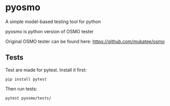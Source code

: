 # pyosmo
A simple model-based testing tool for python

pyosmo is python version of OSMO tester

Original OSMO tester can be found here: https://github.com/mukatee/osmo


## Tests

Test are made for pytest. Install it first:
```
pip install pytest
```

Then run tests:
```
pytest pyosmo/tests/
```

